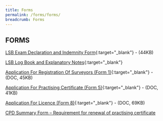 ```yaml
---
title: Forms
permalink: /forms/forms/
breadcrumb: Forms
---
```

## FORMS

[LSB Exam Declaration and Indemnity Form](/files/lsb_exam_declaration_indemnity__form_2023.pdf/){:target="_blank"} - (44KB)

[LSB Log Book and Explanatory Notes](/files/LSBLogBookandExplanatoryNotes-v1.3.docx){:target="_blank"}

[Application For Registration Of Surveyors (Form 1)](/files/linkclick0317.doc/){:target="_blank"} - (DOC, 45KB)

[Application For Practising Certificate (Form 5)](/files/linkclickbc26.doc/){:target="_blank"} - (DOC, 41KB)

[Application For Licence (Form 8)](/files/linkclick32a1.doc/){:target="_blank"} - (DOC, 69KB)

[CPD Summary Form – Requirement for renewal of practising certificate](/files/CPD_Summary_Form_Apr2022_Final_Published.pdf/)
